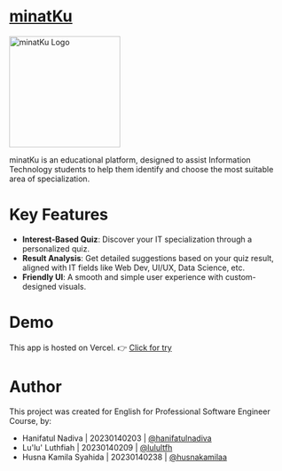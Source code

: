 # [minatKu](https://minatku.vercel.app/)
<p>
  <img src="https://raw.githubusercontent.com/lulultfh/minatKu/main/Assets/minatKu_Logo.png" alt="minatKu Logo" width="200"/>
</p>
minatKu is an educational platform, designed to assist Information Technology students to help them identify and choose the most suitable area of specialization.

# Key Features
- **Interest-Based Quiz**: Discover your IT specialization through a personalized quiz.
- **Result Analysis**: Get detailed suggestions based on your quiz result, aligned with IT fields like Web Dev, UI/UX, Data Science, etc.
- **Friendly UI**: A smooth and simple user experience with custom-designed visuals.

# Demo
This app is hosted on Vercel. 👉 [Click for try](https://minatku.vercel.app/)

# Author
This project was created for English for Professional Software Engineer Course, by:
- Hanifatul Nadiva | 20230140203 | [@hanifatulnadiva](https://github.com/hanifatulnadiva)
- Lu'lu' Luthfiah | 20230140209 | [@lulultfh](https://github.com/lulultfh)
- Husna Kamila Syahida | 20230140238 | [@husnakamilaa](https://github.com/husnakamilaa)

